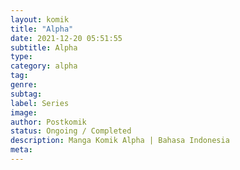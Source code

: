 ```yaml
---
layout: komik
title: "Alpha"
date: 2021-12-20 05:51:55
subtitle: Alpha
type: 
category: alpha
tag: 
genre: 
subtag: 
label: Series
image: 
author: Postkomik
status: Ongoing / Completed
description: Manga Komik Alpha | Bahasa Indonesia
meta: 
---
```

